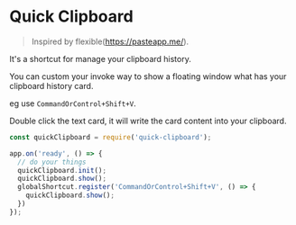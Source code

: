# Quick Clipboard

> Inspired by flexible(https://pasteapp.me/).

It's a shortcut for manage your clipboard history.

You can custom your invoke way to show a floating window what has your clipboard history card.

eg use `CommandOrControl+Shift+V`.

Double click the text card, it will write the card content into your clipboard.

```javascript
const quickClipboard = require('quick-clipboard');

app.on('ready', () => {
  // do your things
  quickClipboard.init();
  quickClipboard.show();
  globalShortcut.register('CommandOrControl+Shift+V', () => {
    quickClipboard.show();
  })
});
```
